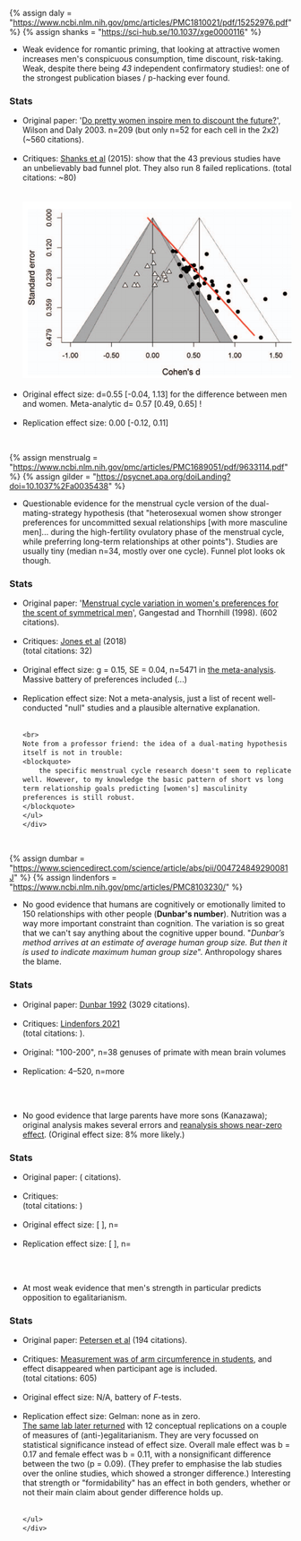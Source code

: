 {%	assign daly = "https://www.ncbi.nlm.nih.gov/pmc/articles/PMC1810021/pdf/15252976.pdf"	%}
{%	assign shanks = "https://sci-hub.se/10.1037/xge0000116"		%}


* Weak evidence for <span class="b">romantic priming</span>, that looking at attractive women increases men's conspicuous consumption, time discount, risk-taking. Weak, despite there being _43_ independent confirmatory studies!: one of the strongest publication biases / p-hacking ever found.
<div class="accordion">
	<h3>Stats</h3>
	<div>
		<ul>
			<li><span class="b">Original paper</span>: '<a href="{{daly}}">Do pretty women inspire men to discount the future?</a>', Wilson and Daly 2003. n=209 (but only n=52 for each cell in the 2x2) <br>(&#126;560 citations).</li><br>
			<li><span class="b">Critiques</span>: <a href="{{shanks}}">Shanks et al</a> (2015): show that the 43 previous studies have an unbelievably bad funnel plot. They also run 8 failed replications.
			(total citations: &#126;80) </li><br><br>
			<img src="/img/shanks.png" />
			<br><br>
			<li><span class="b">Original effect size</span>: d=0.55 [-0.04, 1.13] for the difference between men and women. Meta-analytic d= 0.57 [0.49, 0.65] !</li><br>
			<li><span class="b">Replication effect size</span>: 0.00 [-0.12, 0.11]</li>
		</ul>
	</div>
</div><br>


{%	assign menstrualg = "https://www.ncbi.nlm.nih.gov/pmc/articles/PMC1689051/pdf/9633114.pdf"	%}
{%	assign gilder = "https://psycnet.apa.org/doiLanding?doi=10.1037%2Fa0035438"	%}


* Questionable evidence for the menstrual cycle version of the <span class="b">dual-mating-strategy hypothesis</span> (that "heterosexual women show stronger preferences for uncommitted sexual relationships [with more masculine men]... during the high-fertility ovulatory phase of the menstrual cycle, while preferring long-term relationships at other points"). Studies are usually tiny (median n=34, mostly over one cycle). Funnel plot looks ok though.
<div class="accordion">
	<h3>Stats</h3>
	<div>
		<ul>
	<li><span class="b">Original paper</span>: '<a href="{{menstrualg}}">Menstrual cycle variation in women's preferences for the scent of symmetrical men</a>', Gangestad and Thornhill (1998). (602 citations).</li><br>
	<li><span class="b">Critiques</span>: <a href="{{gla}}">Jones et al</a> (2018) <br>(total citations: 32)</li><br>
	<li><span class="b">Original effect size</span>: g = 0.15, SE = 0.04, n=5471 in <a href="{{gilder}}">the meta-analysis</a>. Massive battery of preferences included (...)</li><br>
	<li><span class="b">Replication effect size</span>: Not a meta-analysis, just a list of recent well-conducted "null" studies and a plausible alternative explanation.</li><br>

	<br>
	Note from a professor friend: the idea of a dual-mating hypothesis itself is not in trouble: 
	<blockquote>
		the specific menstrual cycle research doesn't seem to replicate well. However, to my knowledge the basic pattern of short vs long term relationship goals predicting [women's] masculinity preferences is still robust.
	</blockquote>
	</ul>
	</div>
</div><br>


{%	assign dumbar = "https://www.sciencedirect.com/science/article/abs/pii/004724849290081J"	%}
{%	assign lindenfors = "https://www.ncbi.nlm.nih.gov/pmc/articles/PMC8103230/"	%}


* No good evidence that humans are cognitively or emotionally limited to 150 relationships with other people (<b>Dunbar's number</b>). Nutrition was a way more important constraint than cognition. The variation is so great that we can't say anything about the cognitive upper bound. "_Dunbar’s method arrives at an estimate of average human group size. But then it is used to indicate maximum human group size_". Anthropology shares the blame. 
<div class="accordion">
	<h3>Stats</h3>
	<div>
		<ul>
	<li><span class="b">Original paper</span>: <a href="{{dumbar}}">Dunbar 1992</a> (3029 citations).</li><br>
	<li><span class="b">Critiques</span>: <a href="{{lindenfors}}">Lindenfors 2021</a><br>(total citations: ). </li><br>
	<li><span class="b">Original</span>: "100-200", n=38 genuses of primate with mean brain volumes</li><br>
	<li><span class="b">Replication</span>: 4–520, n=more</li><br>
	</ul>
	</div>
</div><br>

* No good evidence that large parents have <span class="b">more sons</span> (Kanazawa); original analysis makes several errors and <a href="{{denny}}">reanalysis shows near-zero effect</a>. (Original effect size: 8% more likely.)
<div class="accordion">
	<h3>Stats</h3>
	<div>
		<ul>
	<li><span class="b">Original paper</span>: ( citations).</li><br>
	<li><span class="b">Critiques</span>: <br>(total citations: )</li><br>
	<li><span class="b">Original effect size</span>: [ ], n= </li><br>
	<li><span class="b">Replication effect size</span>: [ ], n=</li><br>
	</ul>
	</div>
</div><br>

* At most weak evidence that men's strength in particular predicts <span class="b">opposition to egalitarianism</span>. 
<div class="accordion">
	<h3>Stats</h3>
	<div>
		<ul>
	<li><span class="b">Original paper</span>: <a href="{{pet}}">Petersen et al</a> (194 citations).</li><br>
	<li><span class="b">Critiques</span>: <a href="{{arms}}">Measurement was of arm circumference in students</a>, and effect disappeared when participant age is included.<br>(total citations: 605)</li><br>
	<li><span class="b">Original effect size</span>: N/A, battery of <i>F</i>-tests. </li><br>
	<li><span class="b">Replication effect size</span>: Gelman: none as in zero.<br>
		<a href="{{pet2}}">The same lab later returned</a> with 12 conceptual replications on a couple of measures of (anti-)egalitarianism. They are very focussed on statistical significance instead of effect size. Overall male effect was b = 0.17 and female effect was b = 0.11, with a nonsignificant difference between the two (p = 0.09). (They prefer to emphasise the lab studies over the online studies, which showed a stronger difference.) Interesting that strength or "formidability" has an effect in both genders, whether or not their main claim about gender difference holds up.
	</li><br>

	</ul>
	</div>
</div><br>


<!-- * The Fluctuating Female Vote -->
<!-- "Women Are More Likely to Wear Red or Pink at Peak Fertility" -->

<br>










